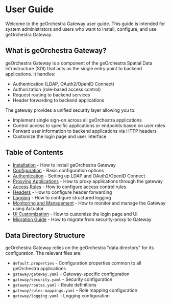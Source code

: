# User Guide

Welcome to the geOrchestra Gateway user guide. This guide is intended for system administrators and users who want to install, configure, and use geOrchestra Gateway.

## What is geOrchestra Gateway?

geOrchestra Gateway is a component of the geOrchestra Spatial Data Infrastructure (SDI) that acts as the single entry point to backend applications. It handles:

- Authentication (LDAP, OAuth2/OpenID Connect)
- Authorization (role-based access control)
- Request routing to backend services
- Header forwarding to backend applications

The gateway provides a unified security layer allowing you to:

- Implement single sign-on across all geOrchestra applications
- Control access to specific applications or endpoints based on user roles
- Forward user information to backend applications via HTTP headers
- Customize the login page and user interface

## Table of Contents

- [Installation](installation.md) - How to install geOrchestra Gateway
- [Configuration](configuration.md) - Basic configuration options
- [Authentication](authentication.md) - Setting up LDAP and OAuth2/OpenID Connect
- [Proxying Applications](proxying_applications.md) - How to proxy applications through the gateway
- [Access Rules](access_rules.md) - How to configure access control rules
- [Headers](headers.md) - How to configure header forwarding
- [Logging](logging.md) - How to configure structured logging
- [Monitoring and Management](monitoring.md) - How to monitor and manage the Gateway using Actuator
- [UI Customization](ui_customization.md) - How to customize the login page and UI
- [Migration Guide](migration.md) - How to migrate from security-proxy to Gateway

## Data Directory Structure

geOrchestra Gateway relies on the geOrchestra "data directory" for its configuration. The relevant files are:

- `default.properties` - Configuration properties common to all geOrchestra applications
- `gateway/gateway.yaml` - Gateway-specific configuration
- `gateway/security.yaml` - Security configuration
- `gateway/routes.yaml` - Route definitions
- `gateway/roles-mappings.yaml` - Role mapping configuration
- `gateway/logging.yaml` - Logging configuration
